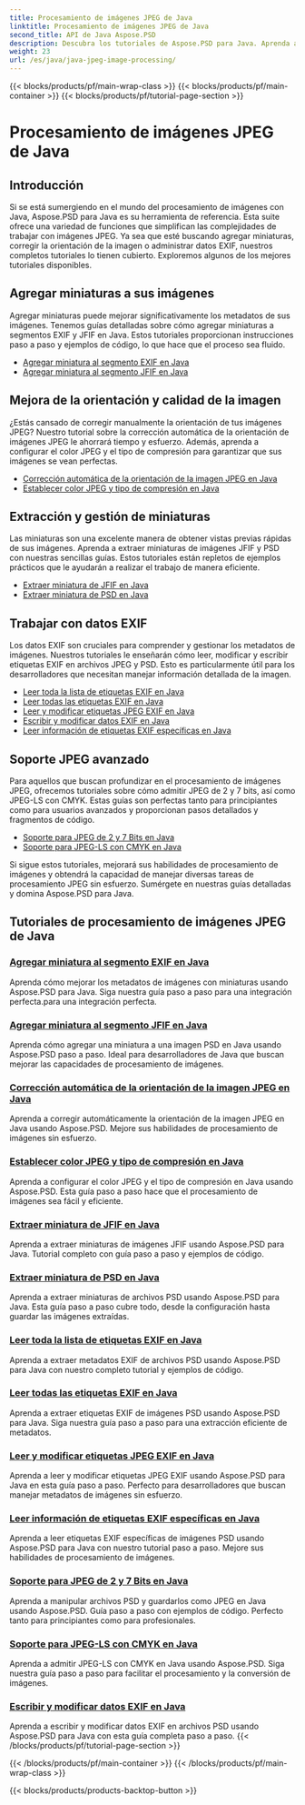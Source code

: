 ```yaml
---
title: Procesamiento de imágenes JPEG de Java
linktitle: Procesamiento de imágenes JPEG de Java
second_title: API de Java Aspose.PSD
description: Descubra los tutoriales de Aspose.PSD para Java. Aprenda a manejar el procesamiento EXIF, JFIF, JPEG y más con guías paso a paso y ejemplos de código.
weight: 23
url: /es/java/java-jpeg-image-processing/
---
```


{{< blocks/products/pf/main-wrap-class >}}
{{< blocks/products/pf/main-container >}}
{{< blocks/products/pf/tutorial-page-section >}}

# Procesamiento de imágenes JPEG de Java


## Introducción

Si se está sumergiendo en el mundo del procesamiento de imágenes con Java, Aspose.PSD para Java es su herramienta de referencia. Esta suite ofrece una variedad de funciones que simplifican las complejidades de trabajar con imágenes JPEG. Ya sea que esté buscando agregar miniaturas, corregir la orientación de la imagen o administrar datos EXIF, nuestros completos tutoriales lo tienen cubierto. Exploremos algunos de los mejores tutoriales disponibles.

## Agregar miniaturas a sus imágenes

Agregar miniaturas puede mejorar significativamente los metadatos de sus imágenes. Tenemos guías detalladas sobre cómo agregar miniaturas a segmentos EXIF y JFIF en Java. Estos tutoriales proporcionan instrucciones paso a paso y ejemplos de código, lo que hace que el proceso sea fluido.

- [Agregar miniatura al segmento EXIF en Java](./add-thumbnail-to-exif-segment-java/)
- [Agregar miniatura al segmento JFIF en Java](./add-thumbnail-to-jfif-segment-java/)

## Mejora de la orientación y calidad de la imagen

¿Estás cansado de corregir manualmente la orientación de tus imágenes JPEG? Nuestro tutorial sobre la corrección automática de la orientación de imágenes JPEG le ahorrará tiempo y esfuerzo. Además, aprenda a configurar el color JPEG y el tipo de compresión para garantizar que sus imágenes se vean perfectas.

- [Corrección automática de la orientación de la imagen JPEG en Java](./auto-correct-jpeg-image-orientation-java/)
- [Establecer color JPEG y tipo de compresión en Java](./set-jpeg-color-compression-type-java/)

## Extracción y gestión de miniaturas

Las miniaturas son una excelente manera de obtener vistas previas rápidas de sus imágenes. Aprenda a extraer miniaturas de imágenes JFIF y PSD con nuestras sencillas guías. Estos tutoriales están repletos de ejemplos prácticos que le ayudarán a realizar el trabajo de manera eficiente.

- [Extraer miniatura de JFIF en Java](./extract-thumbnail-from-jfif-java/)
- [Extraer miniatura de PSD en Java](./extract-thumbnail-from-psd-java/)

## Trabajar con datos EXIF

Los datos EXIF son cruciales para comprender y gestionar los metadatos de imágenes. Nuestros tutoriales le enseñarán cómo leer, modificar y escribir etiquetas EXIF en archivos JPEG y PSD. Esto es particularmente útil para los desarrolladores que necesitan manejar información detallada de la imagen.

- [Leer toda la lista de etiquetas EXIF en Java](./read-all-exif-tag-list-java/)
- [Leer todas las etiquetas EXIF en Java](./read-all-exif-tags-java/)
- [Leer y modificar etiquetas JPEG EXIF en Java](./read-modify-jpeg-exif-tags-java/)
- [Escribir y modificar datos EXIF en Java](./write-modify-exif-data-java/)
- [Leer información de etiquetas EXIF específicas en Java](./read-specific-exif-tags-info-java/)

## Soporte JPEG avanzado

Para aquellos que buscan profundizar en el procesamiento de imágenes JPEG, ofrecemos tutoriales sobre cómo admitir JPEG de 2 y 7 bits, así como JPEG-LS con CMYK. Estas guías son perfectas tanto para principiantes como para usuarios avanzados y proporcionan pasos detallados y fragmentos de código.

- [Soporte para JPEG de 2 y 7 Bits en Java](./support-2-7-bits-jpeg-java/)
- [Soporte para JPEG-LS con CMYK en Java](./support-jpeg-ls-cmyk-java/)

Si sigue estos tutoriales, mejorará sus habilidades de procesamiento de imágenes y obtendrá la capacidad de manejar diversas tareas de procesamiento JPEG sin esfuerzo. Sumérgete en nuestras guías detalladas y domina Aspose.PSD para Java.
## Tutoriales de procesamiento de imágenes JPEG de Java
### [Agregar miniatura al segmento EXIF en Java](./add-thumbnail-to-exif-segment-java/)
Aprenda cómo mejorar los metadatos de imágenes con miniaturas usando Aspose.PSD para Java. Siga nuestra guía paso a paso para una integración perfecta.para una integración perfecta.
### [Agregar miniatura al segmento JFIF en Java](./add-thumbnail-to-jfif-segment-java/)
Aprenda cómo agregar una miniatura a una imagen PSD en Java usando Aspose.PSD paso a paso. Ideal para desarrolladores de Java que buscan mejorar las capacidades de procesamiento de imágenes.
### [Corrección automática de la orientación de la imagen JPEG en Java](./auto-correct-jpeg-image-orientation-java/)
Aprenda a corregir automáticamente la orientación de la imagen JPEG en Java usando Aspose.PSD. Mejore sus habilidades de procesamiento de imágenes sin esfuerzo.
### [Establecer color JPEG y tipo de compresión en Java](./set-jpeg-color-compression-type-java/)
Aprenda a configurar el color JPEG y el tipo de compresión en Java usando Aspose.PSD. Esta guía paso a paso hace que el procesamiento de imágenes sea fácil y eficiente.
### [Extraer miniatura de JFIF en Java](./extract-thumbnail-from-jfif-java/)
Aprenda a extraer miniaturas de imágenes JFIF usando Aspose.PSD para Java. Tutorial completo con guía paso a paso y ejemplos de código.
### [Extraer miniatura de PSD en Java](./extract-thumbnail-from-psd-java/)
Aprenda a extraer miniaturas de archivos PSD usando Aspose.PSD para Java. Esta guía paso a paso cubre todo, desde la configuración hasta guardar las imágenes extraídas.
### [Leer toda la lista de etiquetas EXIF en Java](./read-all-exif-tag-list-java/)
Aprenda a extraer metadatos EXIF de archivos PSD usando Aspose.PSD para Java con nuestro completo tutorial y ejemplos de código.
### [Leer todas las etiquetas EXIF en Java](./read-all-exif-tags-java/)
Aprenda a extraer etiquetas EXIF de imágenes PSD usando Aspose.PSD para Java. Siga nuestra guía paso a paso para una extracción eficiente de metadatos.
### [Leer y modificar etiquetas JPEG EXIF en Java](./read-modify-jpeg-exif-tags-java/)
Aprenda a leer y modificar etiquetas JPEG EXIF usando Aspose.PSD para Java en esta guía paso a paso. Perfecto para desarrolladores que buscan manejar metadatos de imágenes sin esfuerzo.
### [Leer información de etiquetas EXIF específicas en Java](./read-specific-exif-tags-info-java/)
Aprenda a leer etiquetas EXIF específicas de imágenes PSD usando Aspose.PSD para Java con nuestro tutorial paso a paso. Mejore sus habilidades de procesamiento de imágenes.
### [Soporte para JPEG de 2 y 7 Bits en Java](./support-2-7-bits-jpeg-java/)
Aprenda a manipular archivos PSD y guardarlos como JPEG en Java usando Aspose.PSD. Guía paso a paso con ejemplos de código. Perfecto tanto para principiantes como para profesionales.
### [Soporte para JPEG-LS con CMYK en Java](./support-jpeg-ls-cmyk-java/)
Aprenda a admitir JPEG-LS con CMYK en Java usando Aspose.PSD. Siga nuestra guía paso a paso para facilitar el procesamiento y la conversión de imágenes.
### [Escribir y modificar datos EXIF en Java](./write-modify-exif-data-java/)
Aprenda a escribir y modificar datos EXIF en archivos PSD usando Aspose.PSD para Java con esta guía completa paso a paso.
{{< /blocks/products/pf/tutorial-page-section >}}

{{< /blocks/products/pf/main-container >}}
{{< /blocks/products/pf/main-wrap-class >}}

{{< blocks/products/products-backtop-button >}}
